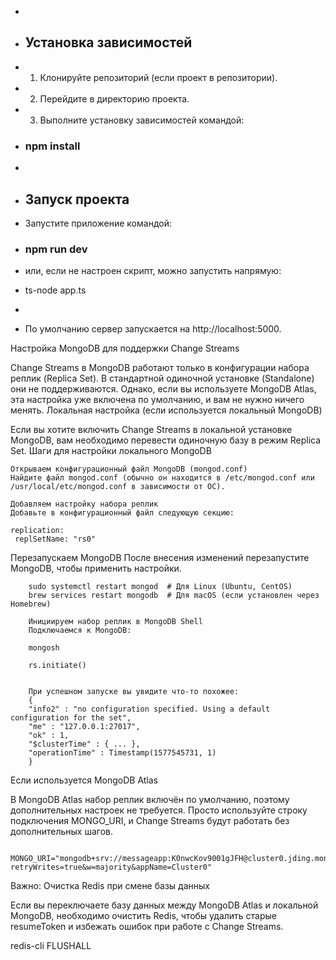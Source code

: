 -
- ## Установка зависимостей
- 1.  Клонируйте репозиторий (если проект в репозитории).
- 2.  Перейдите в директорию проекта.
- 3.  Выполните установку зависимостей командой:

- ### npm install
-
- ## Запуск проекта
- Запустите приложение командой:
- ### npm run dev
- или, если не настроен скрипт, можно запустить напрямую:
- ts-node app.ts
-
- По умолчанию сервер запускается на http://localhost:5000.

Настройка MongoDB для поддержки Change Streams

Change Streams в MongoDB работают только в конфигурации набора реплик (Replica Set). В стандартной одиночной установке (Standalone) они не поддерживаются. Однако, если вы используете MongoDB Atlas, эта настройка уже включена по умолчанию, и вам не нужно ничего менять.
Локальная настройка (если используется локальный MongoDB)

Если вы хотите включить Change Streams в локальной установке MongoDB, вам необходимо перевести одиночную базу в режим Replica Set.
Шаги для настройки локального MongoDB

    Открываем конфигурационный файл MongoDB (mongod.conf)
    Найдите файл mongod.conf (обычно он находится в /etc/mongod.conf или /usr/local/etc/mongod.conf в зависимости от ОС).

    Добавляем настройку набора реплик
    Добавьте в конфигурационный файл следующую секцию:

    replication:
     replSetName: "rs0"

Перезапускаем MongoDB
После внесения изменений перезапустите MongoDB, чтобы применить настройки.

        sudo systemctl restart mongod  # Для Linux (Ubuntu, CentOS)
        brew services restart mongodb  # Для macOS (если установлен через Homebrew)

        Инициируем набор реплик в MongoDB Shell
        Подключаемся к MongoDB:

        mongosh

        rs.initiate()


        При успешном запуске вы увидите что-то похожее:
        {
        "info2" : "no configuration specified. Using a default configuration for the set",
        "me" : "127.0.0.1:27017",
        "ok" : 1,
        "$clusterTime" : { ... },
        "operationTime" : Timestamp(1577545731, 1)
        }

Если используется MongoDB Atlas

В MongoDB Atlas набор реплик включён по умолчанию, поэтому дополнительных настроек не требуется. Просто используйте строку подключения MONGO_URI, и Change Streams будут работать без дополнительных шагов.

                MONGO_URI="mongodb+srv://messageapp:K0nwcKov9001gJFH@cluster0.jding.mongodb.net/?retryWrites=true&w=majority&appName=Cluster0"

Важно: Очистка Redis при смене базы данных

Если вы переключаете базу данных между MongoDB Atlas и локальной MongoDB, необходимо очистить Redis, чтобы удалить старые resumeToken и избежать ошибок при работе с Change Streams.

redis-cli FLUSHALL
